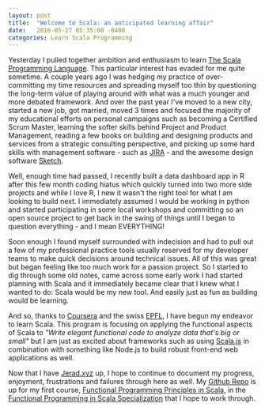 ```yaml
---
layout: post
title:  "Welcome to Scala: an anticipated learning affair"
date:   2016-05-27 05:35:00 -0400
categories: Learn Scala Programming
---
```

Yesterday I pulled together ambition and enthusiasm to learn [The Scala Programming Language](http://www.scala-lang.org). This particular interest has evaded for me quite sometime. A couple years ago I was hedging my practice of over-committing my time resources and spreading myself too thin by questioning the long-term value of playing around with what was a much younger and more debated framework. And over the past year I've moved to a new city, started a new job, got married, moved 3 times and focused the majority of my educational efforts on personal campaigns such as becoming a Certified Scrum Master, learning the softer skills behind Project and Product Management, reading a few books on building and designing products and services from a strategic consulting perspective, and picking up some hard skills with management software - such as [JIRA](http://www.atlassian.com/jira) - and the awesome design software [Sketch](https://www.sketchapp.com).

Well, enough time had passed, I recently built a data dashboard app in R after this few month coding hiatus which quickly turned into two more side projects and while I love R, I new it wasn't the right tool for what I am looking to build next. I immediately assumed I would be working in python and started participating in some local workshops and committing so an open source project to get back in the swing of things until I began to question everything - and I mean EVERYTHING!

Soon enough I found myself surrounded with indecision and had to pull out a few of my professional practice tools usually reserved for my developer teams to make quick decisions around technical issues. All of this was great but began feeling like too much work for a passion project. So I started to dig through some old notes, came across some early work I had started planning with Scala and it immediately became clear that I knew what I wanted to do: Scala would be my new tool. And easily just as fun as building would be learning.

And so, thanks to [Coursera](http://www.Coursera.org) and the swiss [EPFL](https://www.epfl.ch/index.en.html), I have begun my endeavor to learn Scala. This program is focusing on applying the functional aspects of Scala to _"Write elegant functional code to analyze data that's big or small"_ but I am just as excited about frameworks such as using [Scala.js](https://www.scala-js.org) in combination with something like Node.js to build robust front-end web applications as well.

Now that I have [Jerad.xyz](http://www.Jerad.xyz) up, I hope to continue to document my progress, enjoyment, frustrations and failures through here as well.
My [Github Repo](https://github.com/irJERAD/Functional-Programming-Principles-in-Scala) is up for my first course, [Functional Programming Principles in Scala](https://www.coursera.org/learn/progfun1), in the [Functional Programming in Scala Specialization](https://www.coursera.org/specializations/scala) that I hope to work through.

